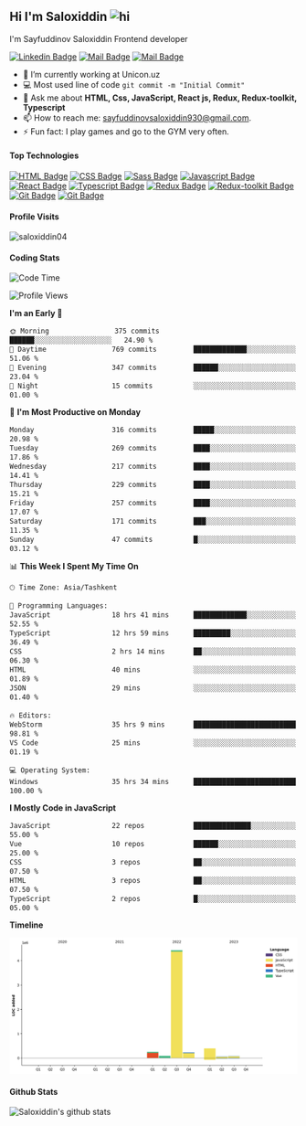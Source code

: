 ## Hi I'm Saloxiddin <img src="https://user-images.githubusercontent.com/1303154/88677602-1635ba80-d120-11ea-84d8-d263ba5fc3c0.gif" width="28px" height="28px" alt="hi">

I'm Sayfuddinov Saloxiddin Frontend developer

[![Linkedin Badge](https://img.shields.io/badge/-saloxiddin930-0e76a8?style=flat&labelColor=0e76a8&logo=linkedin&logoColor=white)](https://www.linkedin.com/in/saloxiddin930/) [![Mail Badge](https://img.shields.io/badge/-@saloxiddin04-e84393?style=flat&labelColor=e84393&logo=instagram&logoColor=white)](https://instagram.com/_saloxiddin_04) [![Mail Badge](https://img.shields.io/badge/-saloxiddin930-c0392b?style=flat&labelColor=c0392b&logo=gmail&logoColor=white)](mailto:sayfuddinovsaloxiddin930@gmail.com)

<!-- TODO: Add last video link -->

- 🔭 I’m currently working at Unicon.uz
- :computer: Most used line of code `git commit -m "Initial Commit"`
-  💬 Ask me about **HTML, Css, JavaScript, React js, Redux, Redux-toolkit, Typescript**
- 📫 How to reach me: sayfuddinovsaloxiddin930@gmail.com.
- ⚡ Fun fact: I play games and go to the GYM very often.

#### Top Technologies

<!-- TODO: Make technologies links takes you to repositories -->
[![HTML Badge](https://img.shields.io/badge/-Html-orange?style=for-the-badge&labelColor=black&logo=HTML5&logoColor=orange)](#) [![CSS Badge](https://img.shields.io/badge/-CSS-blue?style=for-the-badge&labelColor=black&logo=CSS3&logoColor=blue)](#)
[![Sass Badge](https://img.shields.io/badge/-sass-pink?style=for-the-badge&labelColor=black&logo=sass&logoColor=pink)](#)
[![Javascript Badge](https://img.shields.io/badge/-Javascript-F0DB4F?style=for-the-badge&labelColor=black&logo=javascript&logoColor=F0DB4F)](#)
[![React Badge](https://img.shields.io/badge/-React-61DBFB?style=for-the-badge&labelColor=black&logo=react&logoColor=61DBFB)](#) [![Typescript Badge](https://img.shields.io/badge/-Typescript-007acc?style=for-the-badge&labelColor=black&logo=typescript&logoColor=007acc)](#) [![Redux Badge](https://img.shields.io/badge/-Redux-007acc?style=for-the-badge&labelColor=black&logo=redux&logoColor=007acc)](#) [![Redux-toolkit Badge](https://img.shields.io/badge/-Redux_toolkit-purple?style=for-the-badge&labelColor=black&logo=redux&logoColor=007acc)](#)[![Git Badge](https://img.shields.io/badge/-git-orange?style=for-the-badge&labelColor=black&logo=git&logoColor=orange)](#)
[![Git Badge](https://img.shields.io/badge/-firebase-orange?style=for-the-badge&labelColor=black&logo=firebase&logoColor=orange)](#)



#### Profile Visits 

<p align="left"> <img src="https://komarev.com/ghpvc/?username=saloxiddin04&label=Profile%20views&color=0e75b6&style=flat" alt="saloxiddin04" /> </p>


#### Coding Stats

<!--START_SECTION:waka-->
![Code Time](http://img.shields.io/badge/Code%20Time-1%2C271%20hrs%2058%20mins-blue)

![Profile Views](http://img.shields.io/badge/Profile%20Views-0-blue)

**I'm an Early 🐤** 

```text
🌞 Morning                375 commits         ██████░░░░░░░░░░░░░░░░░░░   24.90 % 
🌆 Daytime                769 commits         █████████████░░░░░░░░░░░░   51.06 % 
🌃 Evening                347 commits         ██████░░░░░░░░░░░░░░░░░░░   23.04 % 
🌙 Night                  15 commits          ░░░░░░░░░░░░░░░░░░░░░░░░░   01.00 % 
```
📅 **I'm Most Productive on Monday** 

```text
Monday                   316 commits         █████░░░░░░░░░░░░░░░░░░░░   20.98 % 
Tuesday                  269 commits         ████░░░░░░░░░░░░░░░░░░░░░   17.86 % 
Wednesday                217 commits         ████░░░░░░░░░░░░░░░░░░░░░   14.41 % 
Thursday                 229 commits         ████░░░░░░░░░░░░░░░░░░░░░   15.21 % 
Friday                   257 commits         ████░░░░░░░░░░░░░░░░░░░░░   17.07 % 
Saturday                 171 commits         ███░░░░░░░░░░░░░░░░░░░░░░   11.35 % 
Sunday                   47 commits          █░░░░░░░░░░░░░░░░░░░░░░░░   03.12 % 
```


📊 **This Week I Spent My Time On** 

```text
🕑︎ Time Zone: Asia/Tashkent

💬 Programming Languages: 
JavaScript               18 hrs 41 mins      █████████████░░░░░░░░░░░░   52.55 % 
TypeScript               12 hrs 59 mins      █████████░░░░░░░░░░░░░░░░   36.49 % 
CSS                      2 hrs 14 mins       ██░░░░░░░░░░░░░░░░░░░░░░░   06.30 % 
HTML                     40 mins             ░░░░░░░░░░░░░░░░░░░░░░░░░   01.89 % 
JSON                     29 mins             ░░░░░░░░░░░░░░░░░░░░░░░░░   01.40 % 

🔥 Editors: 
WebStorm                 35 hrs 9 mins       █████████████████████████   98.81 % 
VS Code                  25 mins             ░░░░░░░░░░░░░░░░░░░░░░░░░   01.19 % 

💻 Operating System: 
Windows                  35 hrs 34 mins      █████████████████████████   100.00 % 
```

**I Mostly Code in JavaScript** 

```text
JavaScript               22 repos            ██████████████░░░░░░░░░░░   55.00 % 
Vue                      10 repos            ██████░░░░░░░░░░░░░░░░░░░   25.00 % 
CSS                      3 repos             ██░░░░░░░░░░░░░░░░░░░░░░░   07.50 % 
HTML                     3 repos             ██░░░░░░░░░░░░░░░░░░░░░░░   07.50 % 
TypeScript               2 repos             █░░░░░░░░░░░░░░░░░░░░░░░░   05.00 % 
```



**Timeline**

![Lines of Code chart](https://raw.githubusercontent.com/saloxiddin04/saloxiddin04/main/assets/bar_graph.png)


<!--END_SECTION:waka-->

#### Github Stats

![Saloxiddin's github stats](https://github-readme-stats.vercel.app/api?username=saloxiddin04&count_private=true&theme=tokyonight&hide=contribs,prs)
